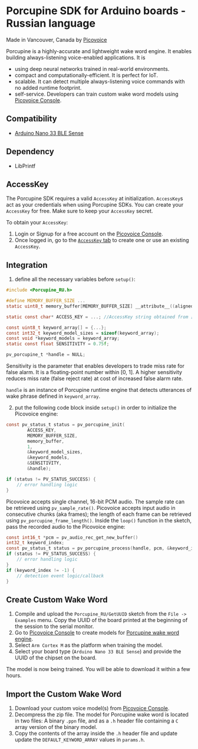 # Porcupine SDK for Arduino boards - Russian language

Made in Vancouver, Canada by [Picovoice](https://picovoice.ai)

Porcupine is a highly-accurate and lightweight wake word engine. It enables building always-listening voice-enabled
applications. It is

- using deep neural networks trained in real-world environments.
- compact and computationally-efficient. It is perfect for IoT.
- scalable. It can detect multiple always-listening voice commands with no added runtime footprint.
- self-service. Developers can train custom wake word models using [Picovoice Console](https://picovoice.ai/console/).

## Compatibility

- [Arduino Nano 33 BLE Sense](https://docs.arduino.cc/hardware/nano-33-ble)

## Dependency

- LibPrintf

## AccessKey

The Porcupine SDK requires a valid `AccessKey` at initialization. `AccessKey`s act as your credentials when using Porcupine SDKs.
You can create your `AccessKey` for free. Make sure to keep your `AccessKey` secret.

To obtain your `AccessKey`:

1. Login or Signup for a free account on the [Picovoice Console](https://picovoice.ai/console/).
2. Once logged in, go to the [`AccessKey` tab](https://console.picovoice.ai/access_key) to create one or use an existing `AccessKey`.

## Integration

1. define all the necessary variables before `setup()`:

```c
#include <Porcupine_RU.h>

#define MEMORY_BUFFER_SIZE ...
static uint8_t memory_buffer[MEMORY_BUFFER_SIZE] __attribute__((aligned(16));

static const char* ACCESS_KEY = ...; //AccessKey string obtained from [Picovoice Console](https://picovoice.ai/console/)

const uint8_t keyword_array[] = {...};
const int32_t keyword_model_sizes = sizeof(keyword_array);
const void *keyword_models = keyword_array;
static const float SENSITIVITY = 0.75f;

pv_porcupine_t *handle = NULL;
```

Sensitivity is the parameter that enables developers to trade miss rate for false alarm. It is a floating-point number
within [0, 1]. A higher sensitivity reduces miss rate (false reject rate) at cost of increased false alarm rate.

`handle` is an instance of Porcupine runtime engine that detects utterances of wake phrase defined in `keyword_array`.

2. put the following code block inside `setup()` in order to initialize the Picovoice engine:

```c
const pv_status_t status = pv_porcupine_init(
        ACCESS_KEY,
        MEMORY_BUFFER_SIZE,
        memory_buffer,
        1,
        &keyword_model_sizes,
        &keyword_models,
        &SENSITIVITY,
        &handle);

if (status != PV_STATUS_SUCCESS) {
    // error handling logic
}
```

Picovoice accepts single channel, 16-bit PCM audio. The sample rate can be retrieved using `pv_sample_rate()`. Picovoice accepts input audio in consecutive chunks (aka frames); the length of each frame can be retrieved using `pv_porcupine_frame_length()`. Inside the `loop()` function in the sketch, pass the recorded audio to the Picovoice engine:

```c
const int16_t *pcm = pv_audio_rec_get_new_buffer()
int32_t keyword_index;
const pv_status_t status = pv_porcupine_process(handle, pcm, &keyword_index);
if (status != PV_STATUS_SUCCESS) {
    // error handling logic
}
if (keyword_index != -1) {
    // detection event logic/callback
}
```

## Create Custom Wake Word

1. Compile and upload the `Porcupine_RU/GetUUID` sketch from the `File -> Examples` menu. Copy the UUID of the board printed at the beginning of the session to the serial monitor.
2. Go to [Picovoice Console](https://console.picovoice.ai/) to create models for [Porcupine wake word engine](https://picovoice.ai/docs/quick-start/console-porcupine/).
3. Select `Arm Cortex M` as the platform when training the model.
4. Select your board type (`Arduino Nano 33 BLE Sense`) and provide the UUID of the chipset on the board.

The model is now being trained. You will be able to download it within a few hours.

## Import the Custom Wake Word

1. Download your custom voice model(s) from [Picovoice Console](https://console.picovoice.ai/).
2. Decompress the zip file. The model for Porcupine wake word is located in two files: A binary `.ppn` file, and as a `.h` header file containing a `C` array version of the binary model.
3. Copy the contents of the array inside the `.h` header file and update update the `DEFAULT_KEYWORD_ARRAY` values in `params.h`.

